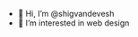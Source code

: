 - 👋 Hi, I’m @shigvandevesh
- 👀 I’m interested in web design 

<!---
ShigvanDevesh is a ✨ special ✨ repository because its `README.md` (this file) appears on your GitHub profile.
You can click the Preview link to take a look at your changes.
--->
